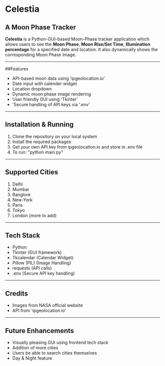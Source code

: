 # Celestia
A Moon Phase Tracker
---------------
**Celestia** is a Python-GUI-based Moon-Phase tracker application which allows users to see the **Moon Phase**, **Moon Rise/Set Time**, **Illumination percentage** for a specified date and location. It also dynamically shows the corresponding Moon Phase Image. 

----------------

##Features
- API-based moon data using 'ipgeolocation.io'
- Date input with calender widget
- Location dropdown
- Dynamic moon phase image rendering
- User friendly GUI using 'Tkinter'
- 'Secure handling of API keys via '.env'

--------------------

## Installation & Running
1. Clone the repository on your local system
2. Install the required packages
3. Get your own API key from ipgeolocation.io and store in .env file 
4. To run: "python main.py"

------------------

## Supported Cities
1. Delhi
2. Mumbai
3. Banglore
4. New-York
5. Paris
6. Tokyo
7. London
(more to add)
-----------------------

## Tech Stack 
- Python
- Tkinter (GUI framework)
- Tkcalendar (Calendar Widget)
- Pillow (PIL) (Image Handling)
- requests (API calls)
- .env (Secure API key handling)
---------------------

## Credits
- Images from NASA official website
- API from 'ipgeolocation.io'
------------------------

## Future Enhancements
- Visually pleasing GUI using frontend tech stack
- Addition of more cities
- Users be able to search cities themselves
- Day & Night feature
